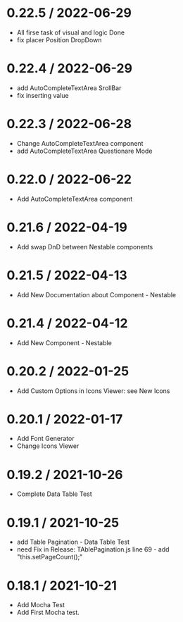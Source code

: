 # 0.22.5 / 2022-06-29

  - All firsе task of visual and logic Done
  - fix placer Position DropDown

# 0.22.4 / 2022-06-29

  - add AutoCompleteTextArea SrollBar
  - fix inserting value

# 0.22.3 / 2022-06-28

  - Change AutoCompleteTextArea component
  - add AutoCompleteTextArea Questionare Mode

# 0.22.0 / 2022-06-22

  - Add AutoCompleteTextArea component

# 0.21.6 / 2022-04-19

  - Add swap DnD between Nestable components

# 0.21.5 / 2022-04-13

  - Add New Documentation about Component - Nestable

# 0.21.4 / 2022-04-12

  - Add New Component - Nestable

# 0.20.2 / 2022-01-25

 - Add Custom Options in Icons Viewer: see New Icons

# 0.20.1 / 2022-01-17

 - Add Font Generator
 - Change Icons Viewer

# 0.19.2 / 2021-10-26

 - Complete Data Table Test

# 0.19.1 / 2021-10-25

-   add Table Pagination - Data Table Test
-   need Fix in Release:
      TAblePagination.js line 69 - add "this.setPageCount();"

# 0.18.1 / 2021-10-21

-   Add Mocha Test
-   Add First Mocha test.

